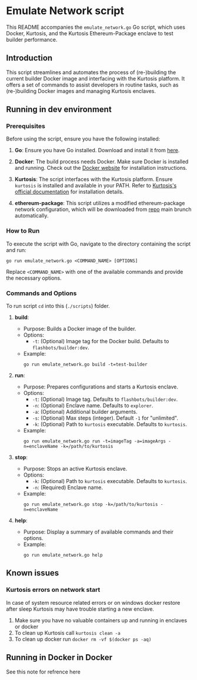 # Emulate Network script

This README accompanies the `emulate_network.go` Go script, which uses Docker, Kurtosis, and the Kurtosis Ethereum-Package enclave to test builder performance.

## Introduction

This script streamlines and automates the process of (re-)building the current builder Docker image and interfacing with the Kurtosis platform. It offers a set of commands to assist developers in routine tasks, such as (re-)building Docker images and managing Kurtosis enclaves.


## Running in dev environment

### Prerequisites

Before using the script, ensure you have the following installed:

1. **Go**: Ensure you have Go installed. Download and install it from [here](https://golang.org/dl/).

2. **Docker**: The build process needs Docker. Make sure Docker is installed and running. Check out the [Docker website](https://www.docker.com/get-started) for installation instructions.

3. **Kurtosis**: The script interfaces with the Kurtosis platform. Ensure `kurtosis` is installed and available in your PATH. Refer to [Kurtosis's official documentation](https://docs.kurtosistech.com/installation.html) for installation details.

4. **ethereum-package**: This script utilizes a modified ethereum-package network configuration, which will be downloaded from [repo](github.com/kurtosis-tech/ethereum-package/) main brunch automatically.

### How to Run

To execute the script with Go, navigate to the directory containing the script and run:

```
go run emulate_network.go <COMMAND_NAME> [OPTIONS]
```

Replace `<COMMAND_NAME>` with one of the available commands and provide the necessary options.

### Commands and Options
To run script `cd` into this (`./scripts`) folder.

1. **build**:
   - Purpose: Builds a Docker image of the builder.
   - Options:
      - `-t`: (Optional) Image tag for the Docker build. Defaults to `flashbots/builder:dev`.
   - Example:
     ```
     go run emulate_network.go build -t=test-builder
     ```

2. **run**:
   - Purpose: Prepares configurations and starts a Kurtosis enclave.
   - Options:
      - `-t`: (Optional) Image tag. Defaults to `flashbots/builder:dev`.
      - `-n`: (Optional) Enclave name. Defaults to `explorer`.
      - `-a`: (Optional) Additional builder arguments.
      - `-s`: (Optional) Max steps (integer). Default `-1` for "unlimited".
      - `-k`: (Optional) Path to `kurtosis` executable. Defaults to `kurtosis`.
   - Example:
     ```
     go run emulate_network.go run -t=imageTag -a=imageArgs -n=enclaveName -k=/path/to/kurtosis
     ```

3. **stop**:
   - Purpose: Stops an active Kurtosis enclave.
   - Options:
      - `-k`: (Optional) Path to `kurtosis` executable. Defaults to `kurtosis`.
      - `-n`: (Required) Enclave name.
   - Example:
     ```
     go run emulate_network.go stop -k=/path/to/kurtosis -n=enclaveName
     ```

4. **help**:
   - Purpose: Display a summary of available commands and their options.
   - Example:
     ```
     go run emulate_network.go help
     ```

## Known issues
### Kurtosis errors on network start
In case of system resource related errors or on windows docker restore after sleep Kurtosis may have trouble starting a new enclave. 
1. Make sure you have no valuable containers up and running in enclaves or docker
2. To clean up Kurtosis call `kurtosis clean -a`
3. To clean up docker run `docker rm -vf $(docker ps -aq)`


## Running in Docker in Docker
See this note for refrence here
